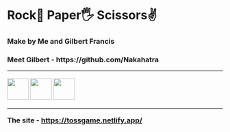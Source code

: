 ## <h1> Rock👊 Paper🖐 Scissors✌️

<h3> Make by Me and Gilbert Francis
<h3> Meet Gilbert - https://github.com/Nakahatra

---

<img src="https://cdn.iconscout.com/icon/free/png-256/javascript-2752148-2284965.png" width="50">

<img src="https://upload.wikimedia.org/wikipedia/commons/thumb/3/38/HTML5_Badge.svg/600px-HTML5_Badge.svg.png" width="50">

<img src="https://cdn.iconscout.com/icon/free/png-256/css3-9-1175237.png" width="50">
  
 ---
  
 The site - https://tossgame.netlify.app/
